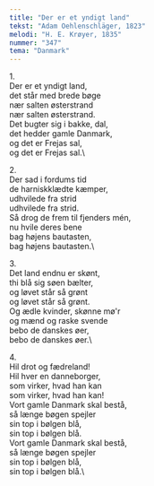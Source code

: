 ```yaml
---
title: "Der er et yndigt land"
tekst: "Adam Oehlenschläger, 1823"
melodi: "H. E. Krøyer, 1835"
nummer: "347"
tema: "Danmark"
---
```

1\.\
Der er et yndigt land,\
det står med brede bøge\
nær salten østerstrand\
nær salten østerstrand.\
Det bugter sig i bakke, dal,\
det hedder gamle Danmark,\
og det er Frejas sal,\
og det er Frejas sal.\

2\.\
Der sad i fordums tid\
de harniskklædte kæmper,\
udhvilede fra strid\
udhvilede fra strid.\
Så drog de frem til fjenders mén,\
nu hvile deres bene\
bag højens bautasten,\
bag højens bautasten.\

3\.\
Det land endnu er skønt,\
thi blå sig søen bælter,\
og løvet står så grønt\
og løvet står så grønt.\
Og ædle kvinder, skønne mø'r\
og mænd og raske svende\
bebo de danskes øer,\
bebo de danskes øer.\

4\.\
Hil drot og fædreland!\
Hil hver en danneborger,\
som virker, hvad han kan\
som virker, hvad han kan!\
Vort gamle Danmark skal bestå,\
så længe bøgen spejler\
sin top i bølgen blå,\
sin top i bølgen blå.\
Vort gamle Danmark skal bestå,\
så længe bøgen spejler\
sin top i bølgen blå,\
sin top i bølgen blå.\
